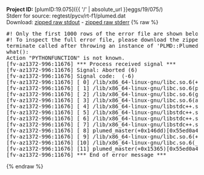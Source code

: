 **Project ID:** [plumID:19.075]({{ '/' | absolute_url }}eggs/19/075/)  
Stderr for source:  regtest/pycv/rt-f1/plumed.dat   
Download: [zipped raw stdout](plumed.dat.plumed_master.stdout.txt.zip) - [zipped raw stderr](plumed.dat.plumed_master.stderr.txt.zip) 
{% raw %}
<pre>
#! Only the first 1000 rows of the error file are shown below
#! To inspect the full error file, please download the zipped raw stderr file above
terminate called after throwing an instance of 'PLMD::Plumed::Exception'
what():
Action "PYTHONFUNCTION" is not known.
[fv-az1372-996:11676] *** Process received signal ***
[fv-az1372-996:11676] Signal: Aborted (6)
[fv-az1372-996:11676] Signal code:  (-6)
[fv-az1372-996:11676] [ 0] /lib/x86_64-linux-gnu/libc.so.6(+0x45330)[0x7faf7a845330]
[fv-az1372-996:11676] [ 1] /lib/x86_64-linux-gnu/libc.so.6(pthread_kill+0x11c)[0x7faf7a89eb2c]
[fv-az1372-996:11676] [ 2] /lib/x86_64-linux-gnu/libc.so.6(gsignal+0x1e)[0x7faf7a84527e]
[fv-az1372-996:11676] [ 3] /lib/x86_64-linux-gnu/libc.so.6(abort+0xdf)[0x7faf7a8288ff]
[fv-az1372-996:11676] [ 4] /lib/x86_64-linux-gnu/libstdc++.so.6(+0xa5ff5)[0x7faf7aca5ff5]
[fv-az1372-996:11676] [ 5] /lib/x86_64-linux-gnu/libstdc++.so.6(+0xbb0da)[0x7faf7acbb0da]
[fv-az1372-996:11676] [ 6] /lib/x86_64-linux-gnu/libstdc++.so.6(_ZSt10unexpectedv+0x0)[0x7faf7aca5a55]
[fv-az1372-996:11676] [ 7] /lib/x86_64-linux-gnu/libstdc++.so.6(+0xa5a6f)[0x7faf7aca5a6f]
[fv-az1372-996:11676] [ 8] plumed_master(+0x146dd)[0x55ed0a4d86dd]
[fv-az1372-996:11676] [ 9] /lib/x86_64-linux-gnu/libc.so.6(+0x2a1ca)[0x7faf7a82a1ca]
[fv-az1372-996:11676] [10] /lib/x86_64-linux-gnu/libc.so.6(__libc_start_main+0x8b)[0x7faf7a82a28b]
[fv-az1372-996:11676] [11] plumed_master(+0x15365)[0x55ed0a4d9365]
[fv-az1372-996:11676] *** End of error message ***
</pre>
{% endraw %}
